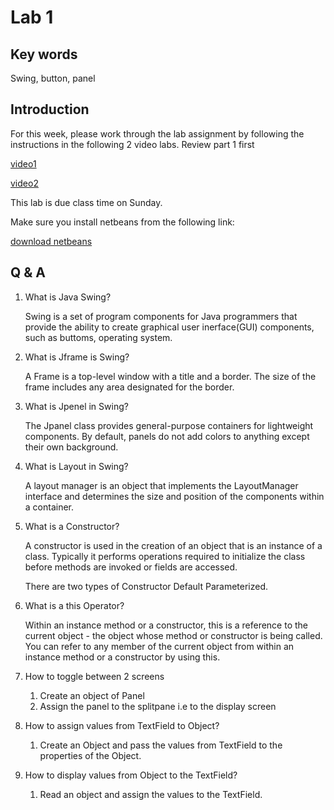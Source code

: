 # Lab 1 

## Key words

Swing, button, panel

## Introduction

For this week, please work through the lab assignment by following the instructions in the following 2 video labs. Review part 1 first

[video1](https://drive.google.com/file/d/14ooBeYLPu96M1kepIlQ3tlWmyp1dTIXt/view?usp=sharing)

[video2](https://drive.google.com/file/d/1sYVjsx0JAuY4i6Uf8sEBvpljZNVxTnLg/view?usp=sharing)

This lab is due class time on Sunday.

Make sure you install netbeans from the following link:

[download netbeans](https://netbeans.apache.org/download/nb111/nb111.html)
    
## Q & A

1. What is Java Swing?

    Swing is a set of program components for Java programmers that provide the ability to create graphical user inerface(GUI) components, such as buttoms, operating system.

2. What is Jframe is Swing?

    A Frame is a top-level window with a title and a border. The size of the frame includes any area designated for the border.

3. What is Jpenel in Swing?

    The Jpanel class provides general-purpose containers for lightweight components. By default, panels do not add colors to anything except their own background.

4. What is Layout in Swing?

    A layout manager is an object that implements the LayoutManager interface and determines the size and position of the components within a container.

5. What is a Constructor?

    A constructor is used in the creation of an object that is an instance of a class. Typically it performs operations required to initialize the class before methods are invoked or fields are accessed.

    There are two types of Constructor
    Default
    Parameterized.

6. What is a this Operator?

    Within an instance method or a constructor, this is a reference to the current object - the object whose method or constructor is being called. You can refer to any member of the current object from within an instance method or a constructor by using this.


7. How to toggle between 2 screens
    1. Create an object of Panel
    2. Assign the panel to the splitpane i.e to the display screen
8. How to assign values from TextField to Object?
    1. Create an Object and pass the values from TextField to the properties of the Object.
9. How to display values from Object to the TextField?
    1. Read an object and assign the values to the TextField.